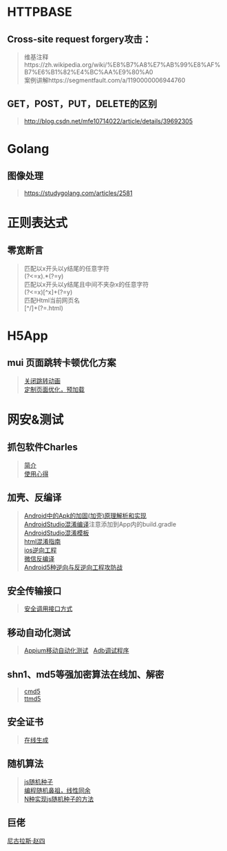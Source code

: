 # HTTPBASE
## Cross-site request forgery攻击：
> 维基注释https://zh.wikipedia.org/wiki/%E8%B7%A8%E7%AB%99%E8%AF%B7%E6%B1%82%E4%BC%AA%E9%80%A0  
> 案例讲解https://segmentfault.com/a/1190000006944760
## GET，POST，PUT，DELETE的区别
> http://blog.csdn.net/mfe10714022/article/details/39692305
# Golang
## 图像处理
> https://studygolang.com/articles/2581
# 正则表达式
## 零宽断言
> 匹配以x开头以y结尾的任意字符  
(?<=x).*(?=y)  
匹配以x开头以y结尾且中间不夹杂x的任意字符  
(?<=x)[^x]+(?=y)  
匹配Html当前网页名  
[^/]+(?=\.html)  
# H5App
## mui 页面跳转卡顿优化方案
> [关闭跳转动画](http://www.html5plus.org/doc/zh_cn/webview.html#plus.webview.AnimationTypeShow)  
[定制页面优化，预加载](http://blog.csdn.net/uikoo9/article/details/44676963)
# 网安&测试
## 抓包软件Charles
> [简介](https://www.jianshu.com/p/68684780c1b0)  
[使用心得](https://www.jianshu.com/p/fdd7c681929c)
## 加壳、反编译
> [Android中的Apk的加固(加壳)原理解析和实现](http://blog.csdn.net/jiangwei0910410003/article/details/48415225/)  
[AndroidStudio混淆编译](http://blog.csdn.net/wo392942362/article/details/52168959)注意添加到App内的build.gradle  
[AndroidStudio混淆模板](http://blog.csdn.net/a120705230/article/details/51791995)  
[html混淆指南](http://www.bcty365.com/content-146-2641-1.html)  
[ios逆向工程](https://www.jianshu.com/p/4da57be23275)  
[微信反编译](http://www.wjdiankong.cn/android%E9%80%86%E5%90%91%E4%B9%8B%E6%97%85-%E9%9D%99%E6%80%81%E6%96%B9%E5%BC%8F%E7%A0%B4%E8%A7%A3%E5%BE%AE%E4%BF%A1%E8%8E%B7%E5%8F%96%E8%81%8A%E5%A4%A9%E8%AE%B0%E5%BD%95%E5%92%8C%E9%80%9A%E8%AE%AF/)  
[Android5种逆向与反逆向工程攻防战](http://blog.csdn.net/jiangwei0910410003/article/details/51530696)  
## 安全传输接口
> [安全调用接口方式](http://ask.dcloud.net.cn/article/157)
## 移动自动化测试
> [Appium移动自动化测试](http://www.cnblogs.com/fnng/p/4560298.html)  
> [Adb调试程序](https://www.jianshu.com/p/5980c8c282ef)
## shn1、md5等强加密算法在线加、解密
> [cmd5](http://www.cmd5.com)  
[ttmd5](http://www.cmd5.com/)
## 安全证书
> [在线生成](https://certificatetools.com/)
## 随机算法
> [js随机种子](http://www.jb51.net/article/88848.htm)  
> [编程随机鼻祖，线性同余](http://blog.csdn.net/memray/article/details/8932518)  
> [N种实现js随机种子的方法](http://blog.csdn.net/whitehack/article/details/51901221)  
## 巨佬
[尼古拉斯·赵四](http://www.wjdiankong.cn/)
